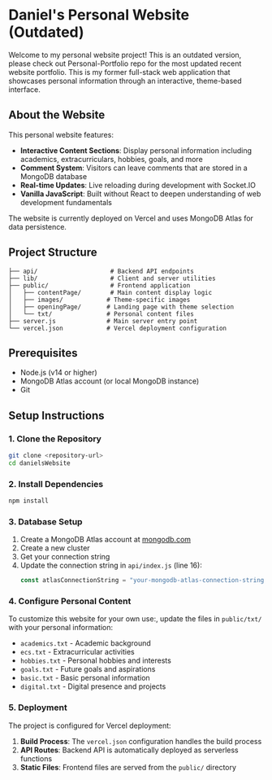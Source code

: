 # Daniel's Personal Website (Outdated)

Welcome to my personal website project! This is an outdated version, please check out Personal-Portfolio repo for the most updated recent website portfolio. This is my former full-stack web application that showcases personal information through an interactive, theme-based interface.

## About the Website

This personal website features:
- **Interactive Content Sections**: Display personal information including academics, extracurriculars, hobbies, goals, and more
- **Comment System**: Visitors can leave comments that are stored in a MongoDB database
- **Real-time Updates**: Live reloading during development with Socket.IO
- **Vanilla JavaScript**: Built without React to deepen understanding of web development fundamentals

The website is currently deployed on Vercel and uses MongoDB Atlas for data persistence.

## Project Structure

```
├── api/                    # Backend API endpoints
├── lib/                    # Client and server utilities
├── public/                 # Frontend application
│   ├── contentPage/        # Main content display logic
│   ├── images/            # Theme-specific images
│   ├── openingPage/       # Landing page with theme selection
│   └── txt/               # Personal content files
├── server.js              # Main server entry point
└── vercel.json            # Vercel deployment configuration
```

## Prerequisites

- Node.js (v14 or higher)
- MongoDB Atlas account (or local MongoDB instance)
- Git

## Setup Instructions

### 1. Clone the Repository

```bash
git clone <repository-url>
cd danielsWebsite
```

### 2. Install Dependencies

```bash
npm install
```

### 3. Database Setup
1. Create a MongoDB Atlas account at [mongodb.com](https://www.mongodb.com/atlas)
2. Create a new cluster
3. Get your connection string
4. Update the connection string in `api/index.js` (line 16):
   ```javascript
   const atlasConnectionString = "your-mongodb-atlas-connection-string";
   ```

### 4. Configure Personal Content

To customize this website for your own use:, update the files in `public/txt/` with your personal information:
   - `academics.txt` - Academic background
   - `ecs.txt` - Extracurricular activities
   - `hobbies.txt` - Personal hobbies and interests
   - `goals.txt` - Future goals and aspirations
   - `basic.txt` - Basic personal information
   - `digital.txt` - Digital presence and projects

### 5. Deployment

The project is configured for Vercel deployment:

1. **Build Process**: The `vercel.json` configuration handles the build process
2. **API Routes**: Backend API is automatically deployed as serverless functions
3. **Static Files**: Frontend files are served from the `public/` directory
